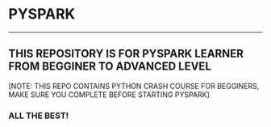 # **PYSPARK**
________________________________________________________________________________________________________________________________________________________________________________

## THIS REPOSITORY IS FOR PYSPARK LEARNER FROM BEGGINER TO ADVANCED LEVEL
[NOTE: THIS REPO CONTAINS PYTHON CRASH COURSE FOR BEGGINERS, MAKE SURE YOU COMPLETE BEFORE STARTING PYSPARK]
### ALL THE BEST!
